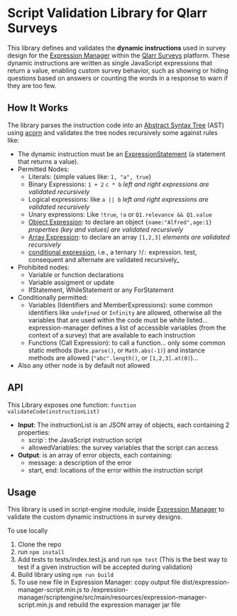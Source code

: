 
# Script Validation Library for Qlarr Surveys

This library defines and validates the **dynamic instructions** used in survey design for the [Expression Manager](https://github.com/qlarr-surveys/expression-manager) within the [Qlarr Surveys](https://github.com/qlarr-surveys/expression-manager) platform. These dynamic instructions are written as single JavaScript expressions that return a value, enabling custom survey behavior, such as showing or hiding questions based on answers or counting the words in a response to warn if they are too few.

## How It Works

The library parses the instruction code into an [Abstract Syntax Tree](https://github.com/estree/estree/blob/master/es5.md) (AST) using [acorn](https://github.com/acornjs/acorn) and validates the tree nodes recursively some against rules like:
- The dynamic instruction must be an [ExpressionStatement](https://github.com/estree/estree/blob/master/es5.md#expressions) (a statement that returns a value).
- Permitted Nodes:
  - Literals: (simple values like: `1, "a", true`)
  - Binary Expressions: `1 + 2` `c * b` _left and right expressions are validated recursively_
  - Logical expressions: like `a || b` _left and right expressions are validated recursively_
  - Unary expressions: Like `!true`, `!a` or `Q1.relevance && Q1.value` 
  - [Object Expression](https://github.com/estree/estree/blob/master/es5.md#objectexpression): to declare an object `{name:"Alfred",age:1}` _properties (key and values) are validated recursively_
  - [Array Expression](https://github.com/estree/estree/blob/master/es5.md#arrayexpression): to declare an array `[1,2,3]` _elements are validated recursively_
  - [conditional expression](https://github.com/estree/estree/blob/master/es5.md#conditionalexpression), i.e., a ternary `?`/`:` expression. test, consequent and alternate are validated recursively_
- Prohibited nodes:
  - Variable or function declarations
  - Variable assigment or update
  - IfStatement, WhileStatement or any ForStatement
- Conditionally permitted:
  - Variables (Identifiers and MemberExpressions): some common identifiers like `undefined` or `Infinity` are allowed, otherwise all the variables that are used within the code must be white listed...  expression-manager defines a list of accessible variables (from the context of a survey) that are available to each instruction
  - Functions (Call Expression): to call a function... only some common static methods (`Date.parse()`, or `Math.abs(-1)`) and instance methods are allowed (`"abc".length()`, or `[1,2,3].at(0)`)...
- Also any other node is by default not allowed

## API

This Library exposes one function: `function validateCode(instructionList)`
- **Input**: The instructionList is an JSON array of objects, each containing 2 properties:
  - scrip`: the JavaScript instruction script
  - allowedVariables: the survey variables that the script can access
 - **Output**: is an array of error objects, each containing:
   - message: a description of the error
   - start, end: locations of the error within the instruction script


## Usage

This library is used in script-engine module, inside [Expression Manager](https://github.com/qlarr-surveys/expression-manager) to validate the custom dynamic instructions in survey designs.

To use locally
1. Clone the repo
2. run `npm install`
3. Add tests to tests/index.test.js and run `npm test` (This is the best way to test if a given instruction will be accepted during validation)
4. Build library using `npm run build`
5. To use new file in Expression Manager: copy output file dist/expression-manager-script.min.js to /expression-manager/scriptengine/src/main/resources/expression-manager-script.min.js and rebuild the expression manager jar file
